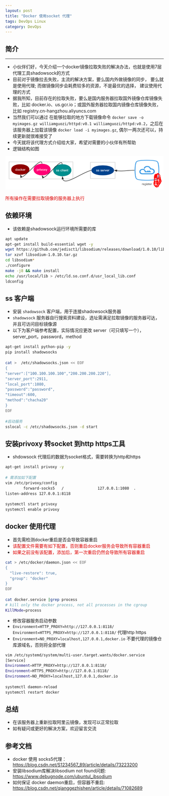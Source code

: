 ```yaml
---
layout: post
title: "Docker 使用socket 代理"
tags: DevOps Linux
category: DevOps
---
```


## 简介
----
* 小伙伴们好，今天介绍一个docker镜像拉取失败的解决办法，也就是使用7层代理工具shadowsock的方式
* 目前对于镜像拉去失败，主流的解决方案，要么国内外做镜像的同步， 要么就是使用代理; 而做镜像同步会耗费较多的资源，不是最优的选择， 建议使用代理的方式
* 据我所知，目前存在的拉取失败，要么是国内服务器拉取国外镜像仓库镜像失败，比如 docker.io、us.gcr.io；或国外服务器拉取国内镜像仓库镜像失败，比如 registry.cn-hangzhou.aliyuncs.com
* 当然我们可以通过 在能够拉取的地方下载镜像命令 `docker save -o myimages.gz williamguozi/httpd:v0.1 williamguozi/httpd:v0.2`，之后在该服务器上加载该镜像 `docker load -i myimages.gz`, 偶尔一两次还可以，持续更新就很难接受了
* 今天就将该代理方式介绍给大家，希望对需要的小伙伴有所帮助
* 逻辑结构如图

![img-w500](/images/202006081723.png)

<font color="#dd0000">所有操作在需要拉取镜像的服务器上执行</font>
## 依赖环境
* 该依赖是shadowsock运行环境所需要的库

```bash
apt update
apt-get install build-essential wget -y
wget https://github.com/jedisct1/libsodium/releases/download/1.0.10/libsodium-1.0.10.tar.gz
tar xzvf libsodium-1.0.10.tar.gz
cd libsodium*
./configure
make -j8 && make install
echo /usr/local/lib > /etc/ld.so.conf.d/usr_local_lib.conf
ldconfig
```


## ss 客户端
* 安装 `shadowsock` 客户端，用于连接shadowsock服务器
* `shadowsock` 服务器自行搜索资料建设，选址需满足拉取镜像的服务器可达，并且可访问目标镜像源
* 以下为客户端参考配置，实际情况应更改 server（可只填写一个），server_port，password，method

```bash
apt-get install python-pip -y
pip install shadowsocks

cat >  /etc/shadowsocks.json << EOF
{
"server":["100.100.100.100","200.200.200.220"],
"server_port":2911,
"local_port":1080,
"password":"password",
"timeout":600,
"method":"chacha20"
}
EOF

#启动服务
sslocal -c /etc/shadowsocks.json -d start
```


## 安装privoxy 转socket 到http https工具
* shdowsock 代理后的数据为socket格式，需要转换为http和https

```bash
apt-get install privoxy -y

# 需添加如下配置
vim /etc/privoxy/config
        forward-socks5   /               127.0.0.1:1080  .
listen-address 127.0.0.1:8118

systemctl start privoxy
systemctl enable privoxy
```

## docker 使用代理
* 首先需检测docker重启是否会导致容器重启
* <font color="#dd0000">该配置文件需要有如下配置，否则重启docker服务会导致所有容器重启</font>
* <font color="#dd0000">如果之前没有该配置，添加后，第一次重启仍然会导致所有容器重启</font>

```bash
cat > /etc/docker/daemon.json << EOF
{
  "live-restore": true,
  "group": "docker"
}
EOF

cat docker.service |grep process
# kill only the docker process, not all processes in the cgroup
KillMode=process
```

* 修改容器服务启动参数
* `Environment=HTTP_PROXY=http://127.0.0.1:8118/` `Environment=HTTPS_PROXY=http://127.0.0.1:8118/` 代理http https
* `Environment=NO_PROXY=localhost,127.0.0.1,docker.io` 不要代理的镜像仓库源域名，否则将全部代理

```bash
vim /etc/systemd/system/multi-user.target.wants/docker.service
[Service]
Environment=HTTP_PROXY=http://127.0.0.1:8118/
Environment=HTTPS_PROXY=http://127.0.0.1:8118/
Environment=NO_PROXY=localhost,127.0.0.1,docker.io

systemctl daemon-reload
systemctl restart docker
```

## 总结
* 在该服务器上重新拉取阿里云镜像，发现可以正常拉取
* 如有疑问或更好的解决方案，欢迎留言交流


## 参考文档
* docker 使用 socks5代理：<https://blog.csdn.net/S1234567_89/article/details/73223200>
* 安装libsodium库解决libsodium not found问题: <https://www.debugnode.com/ubuntul_ibsodium>
* 如何保证 docker daemon重启，但容器不重启: <https://blog.csdn.net/qianggezhishen/article/details/71082689>